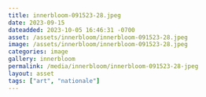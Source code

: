 ```yaml
---
title: innerbloom-091523-28.jpeg
date: 2023-09-15
dateadded: 2023-10-05 16:46:31 -0700
asset: /assets/innerbloom/innerbloom-091523-28.jpeg
image: /assets/innerbloom/innerbloom-091523-28.jpeg
categories: image
gallery: innerbloom
permalink: /media/innerbloom/innerbloom-091523-28-jpeg
layout: asset
tags: ["art", "nationale"]
--- 
```


